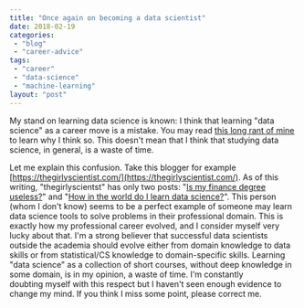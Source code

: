 ```yaml
---
title: "Once again on becoming a data scientist"
date: 2018-02-19
categories: 
 - "blog"
 - "career-advice"
tags: 
 - "career"
 - "data-science"
 - "machine-learning"
layout: "post"
---
```


My stand on learning data science is known: I think that learning "data science" as a career move is a mistake. You may read [this long rant of mine](http://gorelik.net/2017/05/29/dont-study-data-science/) to learn why I think so. This doesn't mean that I think that studying data science, in general, is a waste of time.

Let me explain this confusion. Take this blogger for example [https://thegirlyscientist.com/](https://thegirlyscientist.com/). As of this writing, "thegirlyscientst" has only two posts: "[Is my finance degree useless?](https://thegirlyscientist.com/2018/02/12/finance-degree/)" and "[How in the world do I learn data science?](https://thegirlyscientist.com/2018/02/19/data-science-project/)". This person (whom I don't know) seems to be a perfect example of someone may learn data science tools to solve problems in their professional domain. This is exactly how my professional career evolved, and I consider myself very lucky about that. I'm a strong believer that successful data scientists outside the academia should evolve either from domain knowledge to data skills or from statistical/CS knowledge to domain-specific skills. Learning "data science" as a collection of short courses, without deep knowledge in some domain, is in my opinion, a waste of time. I'm constantly doubting myself with this respect but I haven't seen enough evidence to change my mind. If you think I miss some point, please correct me.

 

 
